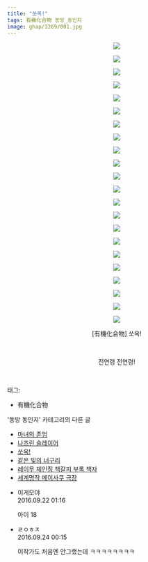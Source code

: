```yaml
---
title: "쏘옥!"
tags: 有機化合物 동방_동인지
image: ghap/2269/001.jpg
---
```

<div class="article">
<p style="text-align: center; clear: none; float: none;"><img src="{{ site.nasurl }}/ghap/2269/001.jpg"/></p>
<p style="text-align: center; clear: none; float: none;"><img src="{{ site.nasurl }}/ghap/2269/002.jpg"/></p>
<p style="text-align: center; clear: none; float: none;"><img src="{{ site.nasurl }}/ghap/2269/003.jpg"/></p>
<p style="text-align: center; clear: none; float: none;"><img src="{{ site.nasurl }}/ghap/2269/004.jpg"/></p>
<p style="text-align: center; clear: none; float: none;"><img src="{{ site.nasurl }}/ghap/2269/005.jpg"/></p>
<p style="text-align: center; clear: none; float: none;"><img src="{{ site.nasurl }}/ghap/2269/006.jpg"/></p>
<p style="text-align: center; clear: none; float: none;"><img src="{{ site.nasurl }}/ghap/2269/007.jpg"/></p>
<p style="text-align: center; clear: none; float: none;"><img src="{{ site.nasurl }}/ghap/2269/008.jpg"/></p>
<p style="text-align: center; clear: none; float: none;"><img src="{{ site.nasurl }}/ghap/2269/009.jpg"/></p>
<p style="text-align: center; clear: none; float: none;"><img src="{{ site.nasurl }}/ghap/2269/010.jpg"/></p>
<p style="text-align: center; clear: none; float: none;"><img src="{{ site.nasurl }}/ghap/2269/011.jpg"/></p>
<p style="text-align: center; clear: none; float: none;"><img src="{{ site.nasurl }}/ghap/2269/012.jpg"/></p>
<p style="text-align: center; clear: none; float: none;"><img src="{{ site.nasurl }}/ghap/2269/013.jpg"/></p>
<p style="text-align: center; clear: none; float: none;"><img src="{{ site.nasurl }}/ghap/2269/014.jpg"/></p>
<p style="text-align: center; clear: none; float: none;"><img src="{{ site.nasurl }}/ghap/2269/015.jpg"/></p>
<p style="text-align: center; clear: none; float: none;"><img src="{{ site.nasurl }}/ghap/2269/016.jpg"/></p>
<p style="text-align: center; clear: none; float: none;"><img src="{{ site.nasurl }}/ghap/2269/017.jpg"/></p>
<p style="text-align: center; clear: none; float: none;"><img src="{{ site.nasurl }}/ghap/2269/018.jpg"/></p>
<p style="text-align: center; clear: none; float: none;"><img src="{{ site.nasurl }}/ghap/2269/019.jpg"/></p>
<p style="text-align: center; clear: none; float: none;"><img src="{{ site.nasurl }}/ghap/2269/020.jpg"/></p>
<p style="text-align: center; clear: none; float: none;"><img src="{{ site.nasurl }}/ghap/2269/021.jpg"/></p>
<p style="text-align: center; clear: none; float: none;"><img src="{{ site.nasurl }}/ghap/2269/022.jpg"/></p>
<p style="text-align: center; clear: none; float: none;">[有機化合物] 쏘옥!</p>
<p style="text-align: center; clear: none; float: none;"><br/></p>
<p style="text-align: center; clear: none; float: none;">전연령 전연령!</p>
<p><br/></p>
</div><div class="tagTrail">
<p>태그: </p>
<ul>
<li>有機化合物</li>
</ul>
</div><div class="another">
<p>'동방 동인지' 카테고리의 다른 글</p>
<ul>
<li><a href="/2016-09-22-ghap_2273">마녀의 존엄</a></li>
<li><a href="/2016-09-22-ghap_2271">나즈린 슬레이어</a></li>
<li><a href="/2016-09-22-ghap_2269">쏘옥!</a></li>
<li><a href="/2016-09-22-ghap_2268">같은 빚의 너구리</a></li>
<li><a href="/2016-09-22-ghap_2267">레이무 체인징 책갈피 부록 책자</a></li>
<li><a href="/2016-09-21-ghap_2266">세계명작 메이사쿠 극장</a></li>
</ul>
</div><div class="cb_module cb_fluid">
<div class="cb_wrt cb_profile">
<div class="comment">
<ul>
<li class="cb_thumb_off" id="comment14810837">
<div class="cb_comment_area">
<div class="cb_info_area">
<div class="cb_section">
<span class="cb_nick_name">이게모야</span>
</div>
<div class="cb_section">
<span class="cb_date">2016.09.22 01:16 </span>
</div>
</div>
<div class="cb_dsc_comment">
<p class="cb_dsc">
											아이 18
										</p>
</div>
</div></li>
<li class="cb_thumb_off" id="comment14812440">
<div class="cb_comment_area">
<div class="cb_info_area">
<div class="cb_section">
<span class="cb_nick_name">ㄹㅇㅎㅈ</span>
</div>
<div class="cb_section">
<span class="cb_date">2016.09.24 00:15 </span>
</div>
</div>
<div class="cb_dsc_comment">
<p class="cb_dsc">
											이작가도 처음엔 안그랬는데 ㅋㅋㅋㅋㅋㅋㅋㅋ
										</p>
</div>
</div></li>
</ul>
</div>
</div><!-- commentList close -->
</div>